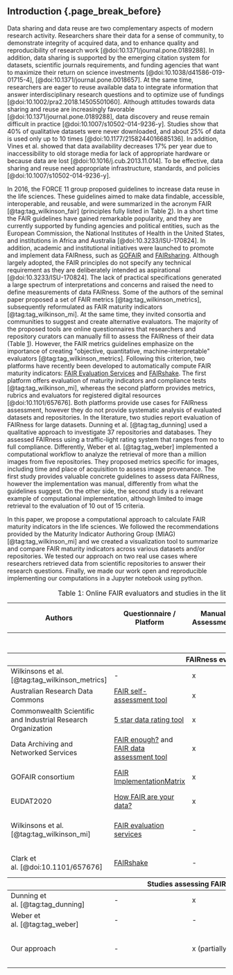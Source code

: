 ## Introduction {.page_break_before}


<!--DATA SHARING AND REUSE-->
Data sharing and data reuse are two complementary aspects of modern research activity.
Researchers share their data
for a sense of community,
to demonstrate integrity of acquired data, <!--integrity-->
and to enhance quality and reproducibility of research work [@doi:10.1371/journal.pone.0189288]. <!--and to benchmark findings and methodologies [cit].-->
In addition, data sharing is supported by
the emerging citation system for datasets,
scientific journals requirements,
and funding agencies that want to maximize their return on science investments [@doi:10.1038/d41586-019-01715-4], [@doi:10.1371/journal.pone.0018657].
At the same time, researchers are eager to reuse available data
to integrate information that answer interdisciplinary research questions
and to optimize use of fundings [@doi:10.1002/pra2.2018.14505501060].
Although attitudes towards data sharing and reuse are increasingly favorable [@doi:10.1371/journal.pone.0189288], data discovery and reuse remain difficult in practice [@doi:10.1007/s10502-014-9236-y].
Studies show that 40%  of  qualitative  datasets  were  never downloaded, and about 25% of data is used only up to 10 times [@doi:10.1177/2158244016685136].
In addition, Vines et al. showed that data availability decreases 17% per year due to inaccessibility to old storage media for lack of appropriate hardware or because data are lost [@doi:10.1016/j.cub.2013.11.014].
To be effective, data sharing and reuse need appropriate infrastructure, standards, and policies [@doi:10.1007/s10502-014-9236-y].

In 2016, the FORCE 11 group proposed guidelines to increase data reuse in the life sciences.
These guidelines aimed to make data findable, accessible, interoperable, and reusable, and were summarized in the acronym FAIR [@tag:tag_wilkinson_fair] (principles fully listed in Table <a href="#maturity_indicators">2</a>).
In a short time the FAIR guidelines have gained remarkable popularity, and  they are currently supported by funding agencies and political entities, such as the European Commission, the National Institutes of Health in the United States, and institutions in Africa and Australia [@doi:10.3233/ISU-170824].
In addition, academic and institutional initiatives were launched to promote and implement data FAIRness, such as [GOFAIR](https://www.go-fair.org/) and [FAIRsharing](https://fairsharing.org/).
Although largely adopted, the FAIR principles do not specify any technical requirement as they are deliberately intended as aspirational [@doi:10.3233/ISU-170824].
The lack of practical specifications generated a large spectrum of interpretations and concerns and raised the need to define measurements of data FAIRness.
Some of the authors of the seminal paper proposed a set of FAIR metrics [@tag:tag_wilkinson_metrics], subsequently reformulated as FAIR maturity indicators [@tag:tag_wilkinson_mi].
At the same time, they invited consortia and communities to suggest and create alternative evaluators.
The majority of the proposed tools are online questionnaires that researchers and repository curators can manually fill to assess the FAIRness of their data (Table <a href="#literature">1</a>).
However, the FAIR metrics guidelines emphasize on the importance of creating "objective, quantitative, machine-interpretable" evaluators [@tag:tag_wilkinson_metrics].
Following this criterion, two platforms have recently been developed to automatically compute FAIR maturity indicators: [FAIR Evaluation Services](https://fairsharing.github.io/FAIR-Evaluator-FrontEnd/#!/) and [FAIRshake](https://fairshake.cloud/).
The first platform offers evaluation of maturity indicators and compliance tests [@tag:tag_wilkinson_mi], whereas the second platform provides metrics, rubrics and evaluators for registered digital resources [@doi:10.1101/657676].
Both platforms provide use cases for FAIRness assessment, however they do not provide systematic analysis of evaluated datasets and repositories.
In the literature, two studies report evaluation of FAIRness for large datasets.
Dunning et al. [@tag:tag_dunning] used a qualitative approach to investigate 37 repositories and databases.
They assessed FAIRness using a traffic-light rating system that ranges from no to full compliance.
Differently, Weber et al. [@tag:tag_weber] implemented a computational workflow to analyze the retrieval of more than a million images from five repositories.
They proposed metrics specific for images, including time and place of acquisition to assess image provenance.
The first study provides valuable concrete guidelines to assess data FAIRness, however the implementation was manual, differently from what the guidelines suggest.
On the other side, the second study is a relevant example of computational implementation, although limited to image retrieval to the evaluation of 10 out of 15 criteria.

In this paper, we propose a computational approach to calculate FAIR maturity indicators in the life sciences.
We followed the recommendations provided by the Maturity Indicator Authoring Group (MIAG) [@tag:tag_wilkinson_mi] and we created a visualization tool to summarize and compare FAIR maturity indicators across various datasets and/or repositories.
We tested our approach on two real use cases where researchers retrieved data from scientific repositories to answer their research questions.
Finally, we made our work open and reproducible implementing our computations in a Jupyter notebook using python.



<!-- Table1: FAIR principle evaluators-->
<a name="literature"></a>
<table style="width:100%;">
<caption>
<span>Table 1:</span>
Online FAIR evaluators and studies in the literature assessing FAIRness of data repositories.
</caption>

<colgroup>
<col style="width: 13%" /> <!-- authors -->
<col style="width: 15%" /> <!-- tool -->
<col style="width: 10%" /> <!-- manual -->
<col style="width: 11%" /> <!-- automatic - code / language -->
<col style="width: 11%" /> <!-- automatic - metadata format -->
<col style="width: 11%" /> <!-- automatic - protocol  -->
<col style="width: 10%" /> <!-- repository -->
</colgroup>

<thead>
<tr class="header">
<th colspan="1">Authors</th>
<th colspan="1">Questionnaire / Platform</th>
<th colspan="1">Manual Assessment</th>
<th colspan="3">Automatic Assessment</th>
<th colspan="1">Data / Code Repository</th>
</tr>
</thead>

<tbody>
<tr class="odd">
<td></td>
<td></td>
<td></td>
<td>Code / Language</td>
<td>Metadata Format</td>
<td>Protocol / Library</td>
<td></td>
</tr>

<thead>
<tr class="header">
<th colspan="7">FAIRness evaluators</th>
</tr>
</thead>

<!-- Wilkinsons - metrics -->
<tr class="even">
<td>Wilkinsons et al. [@tag:tag_wilkinson_metrics]</td>
<td>-</td>
<td>x</td>
<td>-</td>
<td>-</td>
<td>-</td>
<td><a href="https://github.com/FAIRMetrics/Metrics/tree/master/MaturityIndicators/Gen1">GitHub</a></td>
</tr>

<!-- Australian Research Data Commons -->
<tr class="odd">
<td>Australian Research Data Commons</td>
<td><a href="https://www.ands-nectar-rds.org.au/fair-tool">FAIR self-assessment tool</a></td>
<td>x</td>
<td>-</td>
<td>-</td>
<td>-</td>
<td>-</td>
</tr>

<!-- Commonwealth Scientific and Industrial Research Organization -->
<tr class="even">
<td>Commonwealth Scientific and Industrial Research Organization</td>
<td><a href="http://oznome.csiro.au/5star/">5 star data rating tool</a></td>
<td>x</td>
<td>-</td>
<td>-</td>
<td>-</td>
<td>-</td>
</tr>

<!-- Data Archiving and Networked Services -->
<tr class="even">
<td>Data Archiving and Networked Services</td>
<td><a href="https://docs.google.com/forms/d/e/1FAIpQLSf7t1Z9IOBoj5GgWqik8KnhtH3B819Ch6lD5KuAz7yn0I0Opw/viewform">FAIR enough?</a> and <a href="https://www.surveymonkey.com/r/fairdat">FAIR data assessment tool</a></td>
<td>x</td>
<td>-</td>
<td>-</td>
<td>-</td>
<td>-</td>
</tr>

<!-- GOFAIR consortium -->
<tr class="odd">
<td>GOFAIR consortium</td>
<td><a href="https://docs.google.com/forms/d/1Oug6GowuG1jNZNsjklXOeEvPbUrhyuS_F-d185SOy6A/">FAIR ImplementationMatrix</a></td>
<td>x</td>
<td>-</td>
<td>-</td>
<td>-</td>
<td><a href="https://osf.io/n7uwp/">Open Science Framework</a></td>
</tr>

<!-- EUDAT  -->
<tr class="odd">
<td>EUDAT2020</td>
<td><a href="https://www.edugroepen.nl/sites/RDM_platform/Shared%20Documents/Bij%20de%20WG%20Onderzoeksondersteuning%20en%20advies/How-FAIR-are-your-data.pdf">How FAIR are your data?</a>
<td>x</td>
<td>-</td>
<td>-</td>
<td>-</td>
<td><a href="https://www.doi.org/10.5281/zenodo.1065990">Zenodo</a></td>
</tr>


<!-- Wilkinsons - MI -->
<tr class="even">
<td>Wilkinsons et al. [@tag:tag_wilkinson_mi]</td>
<td><a href="https://fairsharing.github.io/FAIR-Evaluator-FrontEnd/#!/">FAIR evaluation services</a></td>
<td>-</td>
<td>Ruby on Rails</td>
<td>JSON, Microformat, JSSON-LD, RDFa</td>
<td>nanopublications</td>
<td><a href="https://github.com/FAIRMetrics/Metrics/tree/master/MaturityIndicators/Gen2">GitHub</a></td>
</tr>

<!-- Clark -->
<tr class="odd">
<td>Clark et al. [@doi:10.1101/657676]</td>
<td><a href="https://fairshake.cloud/">FAIRshake</a></td>
<td>-</td>
<td>Django and python</td>
<td>RDF</td>
<td>Extruct</td>
<td><a href="https://github.com/MaayanLab/FAIRshake">GitHub</a></td>
</tr>


<thead>
<tr class="header">
<th colspan="7">Studies assessing FAIRness of repositories</th>
</tr>
</thead>

<!-- Dunning -->
<tr class="even">
<td>Dunning et al. [@tag:tag_dunning] </td>
<td>-</td>
<td>x</td>
<td>-</td>
<td>-</td>
<td>-</td>
<td><a href="https://data.4tu.nl/repository/uuid:5146dd06-98e4-426c-9ae5-dc8fa65c549f">Institutional repository</a></td>
</tr>

<!-- Weber -->
<tr class="odd">
<td>Weber et al. [@tag:tag_weber] </td>
<td>-</td>
<td>-</td>
<td>python</td>
<td>DataCite</td>
<td>OAI-PMH</td>

<td><a href="https://gitlab.lrz.de/ubiquando/ubiquando">GitLab</a></td>
</tr>


<!-- Our approach -->
<tr class="odd">
<td>Our approach</td>
<td>-</td>
<td>x (partially)</td>
<td>Jupyter notebook with python</td>
<td>XML, JSON</td>
<td>request?</td>

<td>GitHub</td>
</tr>

</tbody>
</table>
